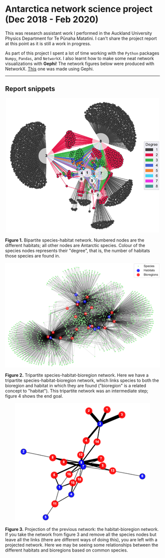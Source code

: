 # Antarctica network science project (Dec 2018 - Feb 2020)
This was research assistant work I performed in the Auckland University Physics Department for Te Pūnaha Matatini. I can't share the project report at this point as it is still a work in progress.

As part of this project I spent a lot of time working with the `Python` packages `Numpy`, `Pandas`, and `NetworkX`. I also learnt how to make some neat network visualizations with **Gephi**! The network figures below were produced with NetworkX. [This](https://github.com/HenryAlferink/PORTFOLIO/blob/main/species-habitat-network.png) one was made using Gephi.

---

## Report snippets 

<p align="center">
    <img src="Images/Habitat-counts-network.png" width="500" />
</p>

**Figure 1.** Bipartite species-habitat network. Numbered nodes are the different habitats; all other nodes are Antarctic species. Colour of the species nodes represents their "degree", that is, the number of habitats those species are found in.

<p align="center">
    <img src="Images/Tripartite-counts-network.png" width="640" />
</p>

**Figure 2.** Tripartite species-habitat-bioregion network. Here we have a tripartite species-habitat-bioregion network, which links species to both the bioregion and habitat in which they are found ("bioregion" is a related concept to "habitat"). This tripartite network was an intermediate step; figure 4 shows the end goal.

<p align="center">
    <img src="Images/Species-spring.png" width="440" />
</p>

**Figure 3.** Projection of the previous network: the habitat-bioregion network. If you take the network from figure 3 and remove all the species nodes but leave all the links (there are different ways of doing this), you are left with a projected network. Here we may be seeing some relationships between the different habitats and bioregions based on common species.
